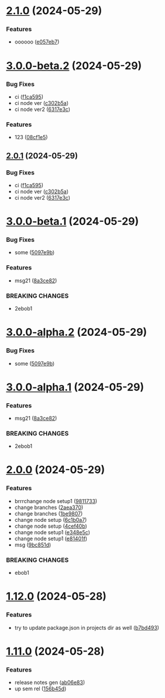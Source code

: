# [2.1.0](https://github.com/harlamenko/urban-dollop/compare/v2.0.1...v2.1.0) (2024-05-29)


### Features

* oooooo ([e057eb7](https://github.com/harlamenko/urban-dollop/commit/e057eb7a4fd492ca7bc8e97ba7bce337d17e291d))

# [3.0.0-beta.2](https://github.com/harlamenko/urban-dollop/compare/v3.0.0-beta.1...v3.0.0-beta.2) (2024-05-29)


### Bug Fixes

* ci ([f1ca595](https://github.com/harlamenko/urban-dollop/commit/f1ca595805ddf45f191d0afddcb3854469c66784))
* ci node ver ([c302b5a](https://github.com/harlamenko/urban-dollop/commit/c302b5a3986f57a10a8f15061b6887c1ca4dccdd))
* ci node ver2 ([6317e3c](https://github.com/harlamenko/urban-dollop/commit/6317e3c03a026034b90d43e9bf3672395a996223))


### Features

* 123 ([08cf1e5](https://github.com/harlamenko/urban-dollop/commit/08cf1e561050f17513e004fdcce69ff2c3726e1b))

## [2.0.1](https://github.com/harlamenko/urban-dollop/compare/v2.0.0...v2.0.1) (2024-05-29)


### Bug Fixes

* ci ([f1ca595](https://github.com/harlamenko/urban-dollop/commit/f1ca595805ddf45f191d0afddcb3854469c66784))
* ci node ver ([c302b5a](https://github.com/harlamenko/urban-dollop/commit/c302b5a3986f57a10a8f15061b6887c1ca4dccdd))
* ci node ver2 ([6317e3c](https://github.com/harlamenko/urban-dollop/commit/6317e3c03a026034b90d43e9bf3672395a996223))

# [3.0.0-beta.1](https://github.com/harlamenko/urban-dollop/compare/v2.0.0...v3.0.0-beta.1) (2024-05-29)


### Bug Fixes

* some ([5097e9b](https://github.com/harlamenko/urban-dollop/commit/5097e9bbcb540ca1b0d29527f4018934fee4f274))


### Features

* msg21 ([8a3ce82](https://github.com/harlamenko/urban-dollop/commit/8a3ce82b3844e3a7b34d728abd97da6965b37f2b))


### BREAKING CHANGES

* 2ebob1

# [3.0.0-alpha.2](https://github.com/harlamenko/urban-dollop/compare/v3.0.0-alpha.1...v3.0.0-alpha.2) (2024-05-29)


### Bug Fixes

* some ([5097e9b](https://github.com/harlamenko/urban-dollop/commit/5097e9bbcb540ca1b0d29527f4018934fee4f274))

# [3.0.0-alpha.1](https://github.com/harlamenko/urban-dollop/compare/v2.0.0...v3.0.0-alpha.1) (2024-05-29)


### Features

* msg21 ([8a3ce82](https://github.com/harlamenko/urban-dollop/commit/8a3ce82b3844e3a7b34d728abd97da6965b37f2b))


### BREAKING CHANGES

* 2ebob1

# [2.0.0](https://github.com/harlamenko/urban-dollop/compare/v1.12.0...v2.0.0) (2024-05-29)


### Features

* brrrchange node setup1 ([9811733](https://github.com/harlamenko/urban-dollop/commit/981173397f0a96e70c6af089c4be9b0e54d0a807))
* change branches ([2aea370](https://github.com/harlamenko/urban-dollop/commit/2aea370608e7cded4def906c0f6e2c65307603a9))
* change branches ([1be9807](https://github.com/harlamenko/urban-dollop/commit/1be98074e038f7b06a239c39f68b3d48eed41f57))
* change node setup ([6c1b0a7](https://github.com/harlamenko/urban-dollop/commit/6c1b0a79782b32cfccf86b500c81f4b5e76abf0f))
* change node setup ([4cef40b](https://github.com/harlamenko/urban-dollop/commit/4cef40b57512e5379a7bffc633a19a5c02a070b6))
* change node setup1 ([e348e5c](https://github.com/harlamenko/urban-dollop/commit/e348e5c2a057f400335fbb83da483dc0c5212a87))
* change node setup1 ([e81401f](https://github.com/harlamenko/urban-dollop/commit/e81401ff6c7620d8b57d004f2a5ab2fd64adeec5))
* msg ([9bc851d](https://github.com/harlamenko/urban-dollop/commit/9bc851dc480c3fe5a8ed0482d5d072ddf1fe2971))


### BREAKING CHANGES

* ebob1

# [1.12.0](https://github.com/harlamenko/urban-dollop/compare/v1.11.0...v1.12.0) (2024-05-28)


### Features

* try to update package.json in projects dir as well ([b7bd493](https://github.com/harlamenko/urban-dollop/commit/b7bd49366eb894d5bbaa55b8ecb96f45ea4b8a79))

# [1.11.0](https://github.com/harlamenko/urban-dollop/compare/v1.10.0...v1.11.0) (2024-05-28)


### Features

* release notes gen ([ab06e83](https://github.com/harlamenko/urban-dollop/commit/ab06e8303855219650ce25dfd6fa91d0c2dda6c9))
* up sem rel ([156b45d](https://github.com/harlamenko/urban-dollop/commit/156b45d3de1edb6f8ceb969fa1f54439a3bcd11c))
